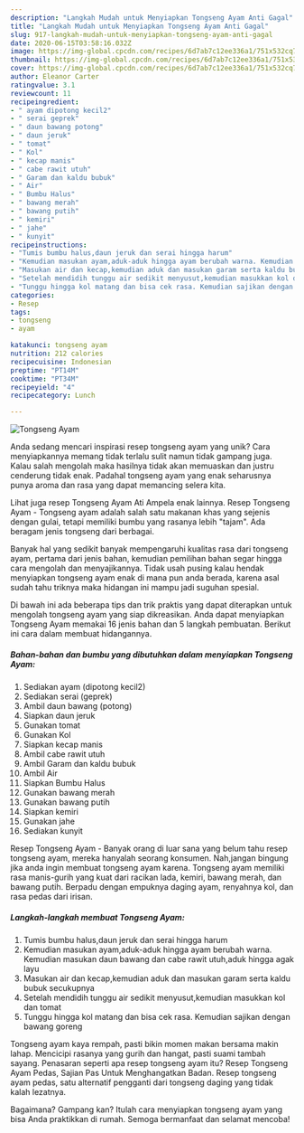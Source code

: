 ```yaml
---
description: "Langkah Mudah untuk Menyiapkan Tongseng Ayam Anti Gagal"
title: "Langkah Mudah untuk Menyiapkan Tongseng Ayam Anti Gagal"
slug: 917-langkah-mudah-untuk-menyiapkan-tongseng-ayam-anti-gagal
date: 2020-06-15T03:58:16.032Z
image: https://img-global.cpcdn.com/recipes/6d7ab7c12ee336a1/751x532cq70/tongseng-ayam-foto-resep-utama.jpg
thumbnail: https://img-global.cpcdn.com/recipes/6d7ab7c12ee336a1/751x532cq70/tongseng-ayam-foto-resep-utama.jpg
cover: https://img-global.cpcdn.com/recipes/6d7ab7c12ee336a1/751x532cq70/tongseng-ayam-foto-resep-utama.jpg
author: Eleanor Carter
ratingvalue: 3.1
reviewcount: 11
recipeingredient:
- " ayam dipotong kecil2"
- " serai geprek"
- " daun bawang potong"
- " daun jeruk"
- " tomat"
- " Kol"
- " kecap manis"
- " cabe rawit utuh"
- " Garam dan kaldu bubuk"
- " Air"
- " Bumbu Halus"
- " bawang merah"
- " bawang putih"
- " kemiri"
- " jahe"
- " kunyit"
recipeinstructions:
- "Tumis bumbu halus,daun jeruk dan serai hingga harum"
- "Kemudian masukan ayam,aduk-aduk hingga ayam berubah warna. Kemudian masukan daun bawang dan cabe rawit utuh,aduk hingga agak layu"
- "Masukan air dan kecap,kemudian aduk dan masukan garam serta kaldu bubuk secukupnya"
- "Setelah mendidih tunggu air sedikit menyusut,kemudian masukkan kol dan tomat"
- "Tunggu hingga kol matang dan bisa cek rasa. Kemudian sajikan dengan bawang goreng"
categories:
- Resep
tags:
- tongseng
- ayam

katakunci: tongseng ayam 
nutrition: 212 calories
recipecuisine: Indonesian
preptime: "PT14M"
cooktime: "PT34M"
recipeyield: "4"
recipecategory: Lunch

---
```



![Tongseng Ayam](https://img-global.cpcdn.com/recipes/6d7ab7c12ee336a1/751x532cq70/tongseng-ayam-foto-resep-utama.jpg)

Anda sedang mencari inspirasi resep tongseng ayam yang unik? Cara menyiapkannya memang tidak terlalu sulit namun tidak gampang juga. Kalau salah mengolah maka hasilnya tidak akan memuaskan dan justru cenderung tidak enak. Padahal tongseng ayam yang enak seharusnya punya aroma dan rasa yang dapat memancing selera kita.

Lihat juga resep Tongseng Ayam Ati Ampela enak lainnya. Resep Tongseng Ayam - Tongseng ayam adalah salah satu makanan khas yang sejenis dengan gulai, tetapi memiliki bumbu yang rasanya lebih &#34;tajam&#34;. Ada beragam jenis tongseng dari berbagai.

Banyak hal yang sedikit banyak mempengaruhi kualitas rasa dari tongseng ayam, pertama dari jenis bahan, kemudian pemilihan bahan segar hingga cara mengolah dan menyajikannya. Tidak usah pusing kalau hendak menyiapkan tongseng ayam enak di mana pun anda berada, karena asal sudah tahu triknya maka hidangan ini mampu jadi suguhan spesial.


Di bawah ini ada beberapa tips dan trik praktis yang dapat diterapkan untuk mengolah tongseng ayam yang siap dikreasikan. Anda dapat menyiapkan Tongseng Ayam memakai 16 jenis bahan dan 5 langkah pembuatan. Berikut ini cara dalam membuat hidangannya.

<!--inarticleads1-->

##### Bahan-bahan dan bumbu yang dibutuhkan dalam menyiapkan Tongseng Ayam:

1. Sediakan  ayam (dipotong kecil2)
1. Sediakan  serai (geprek)
1. Ambil  daun bawang (potong)
1. Siapkan  daun jeruk
1. Gunakan  tomat
1. Gunakan  Kol
1. Siapkan  kecap manis
1. Ambil  cabe rawit utuh
1. Ambil  Garam dan kaldu bubuk
1. Ambil  Air
1. Siapkan  Bumbu Halus
1. Gunakan  bawang merah
1. Gunakan  bawang putih
1. Siapkan  kemiri
1. Gunakan  jahe
1. Sediakan  kunyit


Resep Tongseng Ayam - Banyak orang di luar sana yang belum tahu resep tongseng ayam, mereka hanyalah seorang konsumen. Nah,jangan bingung jika anda ingin membuat tongseng ayam karena. Tongseng ayam memiliki rasa manis-gurih yang kuat dari racikan lada, kemiri, bawang merah, dan bawang putih. Berpadu dengan empuknya daging ayam, renyahnya kol, dan rasa pedas dari irisan. 

<!--inarticleads2-->

##### Langkah-langkah membuat Tongseng Ayam:

1. Tumis bumbu halus,daun jeruk dan serai hingga harum
1. Kemudian masukan ayam,aduk-aduk hingga ayam berubah warna. Kemudian masukan daun bawang dan cabe rawit utuh,aduk hingga agak layu
1. Masukan air dan kecap,kemudian aduk dan masukan garam serta kaldu bubuk secukupnya
1. Setelah mendidih tunggu air sedikit menyusut,kemudian masukkan kol dan tomat
1. Tunggu hingga kol matang dan bisa cek rasa. Kemudian sajikan dengan bawang goreng


Tongseng ayam kaya rempah, pasti bikin momen makan bersama makin lahap. Mencicipi rasanya yang gurih dan hangat, pasti suami tambah sayang. Penasaran seperti apa resep tongseng ayam itu? Resep Tongseng Ayam Pedas, Sajian Pas Untuk Menghangatkan Badan. Resep tongseng ayam pedas, satu alternatif pengganti dari tongseng daging yang tidak kalah lezatnya. 

Bagaimana? Gampang kan? Itulah cara menyiapkan tongseng ayam yang bisa Anda praktikkan di rumah. Semoga bermanfaat dan selamat mencoba!
